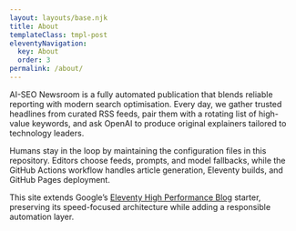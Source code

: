 ```yaml
---
layout: layouts/base.njk
title: About
templateClass: tmpl-post
eleventyNavigation:
  key: About
  order: 3
permalink: /about/
---
```


AI-SEO Newsroom is a fully automated publication that blends reliable reporting with modern search optimisation. Every day, we gather trusted headlines from curated RSS feeds, pair them with a rotating list of high-value keywords, and ask OpenAI to produce original explainers tailored to technology leaders.

Humans stay in the loop by maintaining the configuration files in this repository. Editors choose feeds, prompts, and model fallbacks, while the GitHub Actions workflow handles article generation, Eleventy builds, and GitHub Pages deployment.

This site extends Google’s [Eleventy High Performance Blog](https://www.industrialempathy.com/posts/eleventy-high-performance-blog/) starter, preserving its speed-focused architecture while adding a responsible automation layer.
